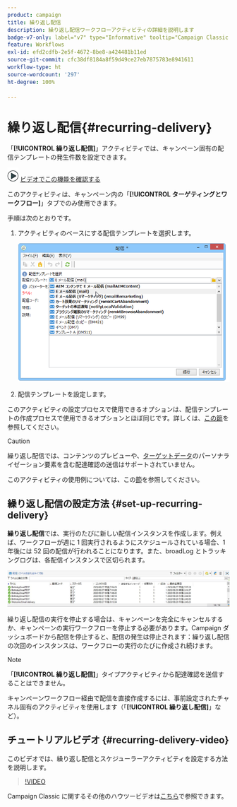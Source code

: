 ```yaml
---
product: campaign
title: 繰り返し配信
description: 繰り返し配信ワークフローアクティビティの詳細を説明します
badge-v7-only: label="v7" type="Informative" tooltip="Campaign Classic v7 にのみ適用されます"
feature: Workflows
exl-id: efd2cdfb-2e5f-4672-8be8-a424481b11ed
source-git-commit: cfc38df8184a8f59d49ce27eb7875783e8941611
workflow-type: ht
source-wordcount: '297'
ht-degree: 100%

---
```


# 繰り返し配信{#recurring-delivery}

「**[!UICONTROL 繰り返し配信]**」アクティビティでは、キャンペーン固有の配信テンプレートの発生件数を設定できます。

![](assets/do-not-localize/how-to-video.png) [ビデオでこの機能を確認する](#recurring-delivery-video)

このアクティビティは、キャンペーン内の「**[!UICONTROL ターゲティングとワークフロー]**」タブでのみ使用できます。

手順は次のとおりです。

1. アクティビティのベースにする配信テンプレートを選択します。

   ![](assets/recurring_delivery_001.png)

1. 配信テンプレートを設定します。

このアクティビティの設定プロセスで使用できるオプションは、配信テンプレートの作成プロセスで使用できるオプションとほぼ同じです。詳しくは、[この節](../../delivery/using/about-templates.md)を参照してください。

>[!CAUTION]
>
>繰り返し配信では、コンテンツのプレビューや、[ターゲットデータ](../../workflow/using/data-life-cycle.md#target-data)のパーソナライゼーション要素を含む配達確認の送信はサポートされていません。

このアクティビティの使用例については、この[節](sending-a-birthday-email.md#creating-a-recurring-delivery-in-a-targeting-workflow)を参照してください。

## 繰り返し配信の設定方法 {#set-up-recurring-delivery}

**繰り返し配信**&#x200B;では、実行のたびに新しい配信インスタンスを作成します。例えば、ワークフローが週に 1 回実行されるようにスケジュールされている場合、1 年後には 52 回の配信が行われることになります。また、broadLog とトラッキングログは、各配信インスタンスで区切られます。

![繰り返し配信](assets/delivery_recurring.jpg)

繰り返し配信の実行を停止する場合は、キャンペーンを完全にキャンセルするか、キャンペーンの実行ワークフローを停止する必要があります。Campaign ダッシュボードから配信を停止すると、配信の発生は停止されます：繰り返し配信の次回のインスタンスは、ワークフローの実行のたびに作成され続けます。

>[!NOTE]
>
>「**[!UICONTROL 繰り返し配信]**」タイプアクティビティから配達確認を送信することはできません。
> 
>キャンペーンワークフロー経由で配信を直接作成するには、事前設定されたチャネル固有のアクティビティを使用します（「**[!UICONTROL 繰り返し配信]**」など）。

## チュートリアルビデオ {#recurring-delivery-video}

このビデオでは、繰り返し配信とスケジューラーアクティビティを設定する方法を説明します。

>[!VIDEO](https://video.tv.adobe.com/v/25040?quality=12)

Campaign Classic に関するその他のハウツービデオは[こちら](https://experienceleague.adobe.com/docs/campaign-classic-learn/tutorials/overview.html?lang=ja)で参照できます。
